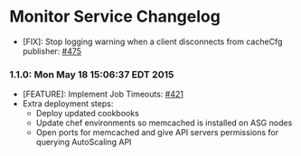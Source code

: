 # Monitor Service Changelog

* [FIX]: Stop logging warning when a client disconnects from cacheCfg publisher: [#475](https://github.com/cinema6/cwrx/pull/475)

### 1.1.0: Mon May 18 15:06:37 EDT 2015
* [FEATURE]: Implement Job Timeouts: [#421](https://github.com/cinema6/cwrx/pull/421)
* Extra deployment steps:
    * Deploy updated cookbooks
    * Update chef environments so memcached is installed on ASG nodes
    * Open ports for memcached and give API servers permissions for querying AutoScaling API

